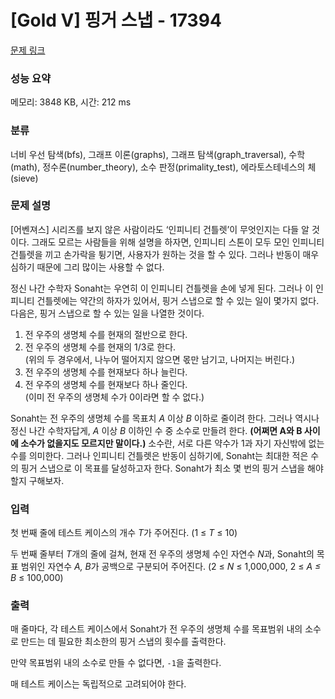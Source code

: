 # [Gold V] 핑거 스냅 - 17394 

[문제 링크](https://www.acmicpc.net/problem/17394) 

### 성능 요약

메모리: 3848 KB, 시간: 212 ms

### 분류

너비 우선 탐색(bfs), 그래프 이론(graphs), 그래프 탐색(graph_traversal), 수학(math), 정수론(number_theory), 소수 판정(primality_test), 에라토스테네스의 체(sieve)

### 문제 설명

<p>[어벤져스] 시리즈를 보지 않은 사람이라도 ‘인피니티 건틀렛’이 무엇인지는 다들 알 것이다. 그래도 모르는 사람들을 위해 설명을 하자면, 인피니티 스톤이 모두 모인 인피니티 건틀렛을 끼고 손가락을 튕기면, 사용자가 원하는 것을 할 수 있다. 그러나 반동이 매우 심하기 때문에 그리 많이는 사용할 수 없다.</p>

<p>정신 나간 수학자 Sonaht는 우연히 이 인피니티 건틀렛을 손에 넣게 된다. 그러나 이 인피니티 건틀렛에는 약간의 하자가 있어서, 핑거 스냅으로 할 수 있는 일이 몇가지 없다. 다음은, 핑거 스냅으로 할 수 있는 일을 나열한 것이다.</p>

<ol dir="ltr">
	<li>전 우주의 생명체 수를 현재의 절반으로 한다.</li>
	<li>전 우주의 생명체 수를 현재의 1/3로 한다.<br>
	(위의 두 경우에서, 나누어 떨어지지 않으면 몫만 남기고, 나머지는 버린다.)</li>
	<li>전 우주의 생명체 수를 현재보다 하나 늘린다.</li>
	<li>전 우주의 생명체 수를 현재보다 하나 줄인다.<br>
	(이미 전 우주의 생명체 수가 0이라면 할 수 없다.)</li>
</ol>

<p dir="ltr">Sonaht는 전 우주의 생명체 수를 목표치 <em>A </em>이상<em> B </em>이하로 줄이려 한다. 그러나 역시나 정신 나간 수학자답게, <i>A </i>이상<em> B</em> 이하인 수 중 소수로 만들려 한다. <strong>(어쩌면 A와 B 사이에 소수가 없을지도 모르지만 말이다.)</strong> 소수란, 서로 다른 약수가 1과 자기 자신밖에 없는 수를 의미한다. 그러나 인피니티 건틀렛은 반동이 심하기에, Sonaht는 최대한 적은 수의 핑거 스냅으로 이 목표를 달성하고자 한다. Sonaht가 최소 몇 번의 핑거 스냅을 해야 할지 구해보자.</p>

### 입력 

 <p>첫 번째 줄에 테스트 케이스의 개수 <em>T</em>가 주어진다. (1 ≤ <em>T</em> ≤ 10)</p>

<p>두 번째 줄부터 <em>T</em>개의 줄에 걸쳐, 현재 전 우주의 생명체 수인 자연수 <em>N</em>과, Sonaht의 목표 범위인 자연수 <em>A, B</em>가 공백으로 구분되어 주어진다. (2 ≤ <em>N</em> ≤ 1,000,000, 2 ≤ <i>A ≤ B</i> ≤ 100,000)</p>

### 출력 

 <p>매 줄마다, 각 테스트 케이스에서 Sonaht가 전 우주의 생명체 수를 목표범위 내의 소수로 만드는 데 필요한 최소한의 핑거 스냅의 횟수를 출력한다.</p>

<p>만약 목표범위 내의 소수로 만들 수 없다면, <code>-1</code>을 출력한다.</p>

<p>매 테스트 케이스는 독립적으로 고려되어야 한다.</p>

